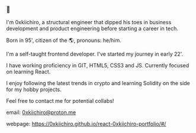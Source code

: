 ### 👋

I'm 0xkiichiro, a structural engineer that dipped his toes in business development and product engineering before starting a career in tech.

Born in 95', citizen of the 🌎, pronouns: he/him.

I'm a self-taught frontend developer. I've started my journey in early 22'.

I have working proficiency in GIT, HTML5, CSS3 and JS. Currently focused on learning React.

I enjoy following the latest trends in crypto and learning Solidity on the side for my hobby projects.

Feel free to contact me for potential collabs!

email: 0xkiichiro@proton.me

webpage: https://0xkiichiro.github.io/react-0xkiichiro-portfolio/#/
